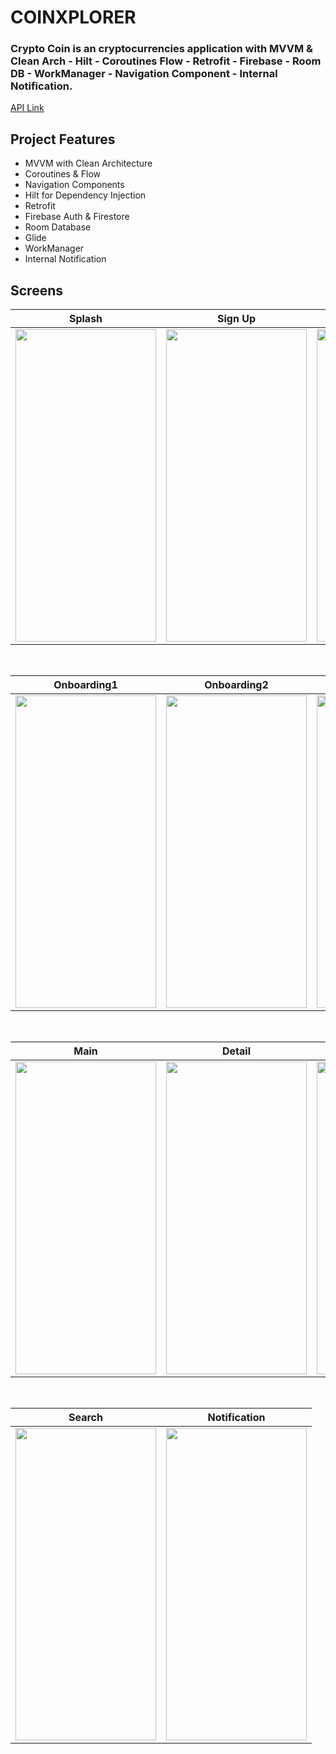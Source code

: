 # COINXPLORER

### Crypto Coin is an cryptocurrencies application with MVVM & Clean Arch - Hilt - Coroutines Flow - Retrofit - Firebase - Room DB - WorkManager - Navigation Component - Internal Notification.
[API Link](https://www.coingecko.com/en/api)

## Project Features
 - MVVM with Clean Architecture
 - Coroutines & Flow
 - Navigation Components
 - Hilt for Dependency Injection
 - Retrofit
 - Firebase Auth & Firestore
 - Room Database
 - Glide
 - WorkManager
 - Internal Notification


## Screens

| Splash | Sign Up | Sign In |
| ------ | ---- | ------ |
|<img src="https://github.com/sezer1578/COINXPLORER/assets/26059113/62f26dbe-7513-4960-b6b7-0dc9ba23ceac" width="225" height="500"/>|<img src="https://github.com/sezer1578/COINXPLORER/assets/26059113/7e1d387c-7a55-43f2-b4e2-2b9894e50acb" width="225" height="500"/>|<img src="https://github.com/sezer1578/COINXPLORER/assets/26059113/040aa414-a8a0-48d5-a24f-6f42aa17eeaa" width="225" height="500"/>|

</br>

| Onboarding1 | Onboarding2 | Onboarding3 |
| --- | ------- | ------- |
|<img src="https://github.com/sezer1578/COINXPLORER/assets/26059113/b2b5a10e-1c83-476f-8531-29f36ea878be" width="225" height="500"/>|<img src="https://github.com/sezer1578/COINXPLORER/assets/26059113/31be565a-3526-4f2a-981c-c78a20fbf93f" width="225" height="500"/>|<img src="https://github.com/sezer1578/COINXPLORER/assets/26059113/040aa414-a8a0-48d5-a24f-6f42aa17eeaa" width="225" height="500"/>|

</br>

| Main | Detail | Favourites |
| --- | ------- | ------- |
|<img src="https://user-images.githubusercontent.com/29903779/183875311-d6a30088-e6c9-4a1c-ad51-4d0673cb5cb5.jpg" width="225" height="500"/>|<img src="https://user-images.githubusercontent.com/29903779/183875326-1fd71967-9e4f-45b3-b009-e9da453f3aed.jpg" width="225" height="500"/>|<img src="https://user-images.githubusercontent.com/29903779/183875483-b5bbb95f-5194-443d-bd0c-c80277b1f9f1.jpg" width="225" height="500"/>|

</br>

| Search | Notification |
| ------ | ------------ |
|<img src="https://user-images.githubusercontent.com/29903779/183875567-3f15a249-4e31-4fed-8ee8-b39a6a8da6bd.jpg" width="225" height="500"/>|<img src="https://user-images.githubusercontent.com/29903779/183882889-48253623-3869-4361-9144-da0ccd3bb21b.jpg" width="225" height="500"/>|
